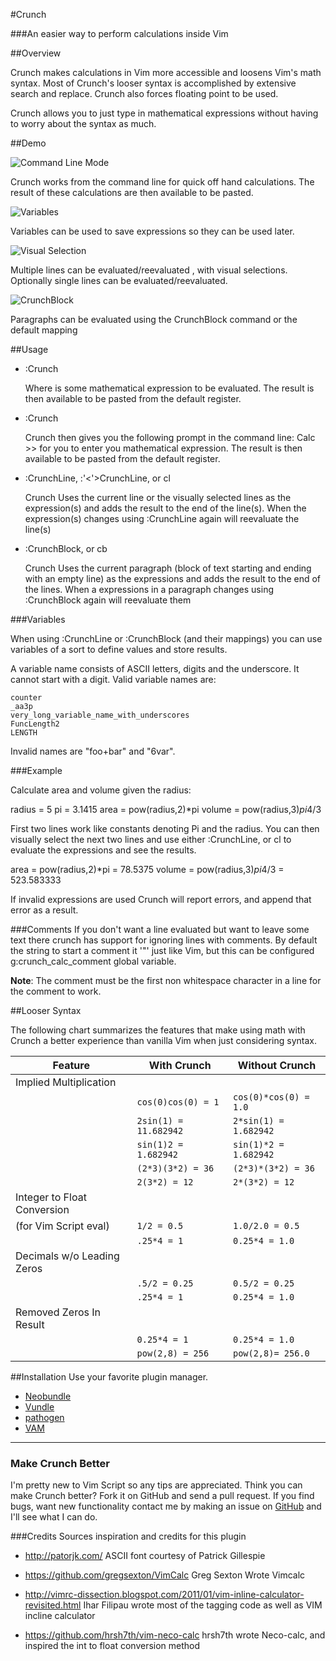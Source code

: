 #Crunch

###An easier way to perform calculations inside Vim

##Overview

Crunch makes calculations in Vim more accessible and loosens Vim's math syntax.
Most of Crunch's looser syntax is accomplished by extensive search and replace.
Crunch also forces floating point to be used. 

Crunch allows you to just type in mathematical expressions without having to
worry about the syntax as much.

##Demo

![Command Line Mode](http://i.imgur.com/Fu0j3OE.gif) 

Crunch works from the command line for quick off hand calculations. The result
of these calculations are then available to be pasted.


![Variables](http://i.imgur.com/fZw0B4S.gif)

Variables can be used to save expressions so they can be used later.

![Visual Selection](http://i.imgur.com/U4pkM6d.gif) 

Multiple lines can be evaluated/reevaluated , with visual selections.
Optionally single lines can be evaluated/reevaluated.

![CrunchBlock](http://i.imgur.com/i3IDNIR.gif) 

Paragraphs can be evaluated using the CrunchBlock command or the default
mapping 

##Usage
*   :Crunch <args>

    Where <args> is some mathematical expression to be evaluated. The result
    is then available to be pasted from the default register.

*  :Crunch

    Crunch then gives you the following prompt in the command line:
    Calc >>
    for you to enter you mathematical expression. The result is then available
    to be pasted from the default register.

*  :CrunchLine, :'<'>CrunchLine, or <leader>cl

    Crunch Uses the current line or the visually selected lines as the
    expression(s) and adds the result to the end of the line(s). When the
    expression(s) changes using :CrunchLine again will reevaluate the line(s)

*  :CrunchBlock, or <leader>cb

    Crunch Uses the current paragraph (block of text starting and ending with
    an empty line) as the expressions and adds the result to the end of the
    lines. When a expressions in a paragraph changes using :CrunchBlock again
    will reevaluate them

###Variables

When using :CrunchLine or :CrunchBlock (and their mappings) you can use
variables of a sort to define values and store results.

A variable name consists of ASCII letters, digits and the underscore. It
cannot start with a digit.  Valid variable names are:

	counter
	_aa3p
	very_long_variable_name_with_underscores
	FuncLength2
	LENGTH

Invalid names are "foo+bar" and "6var".

###Example 

Calculate area and volume given the radius:

radius = 5
pi = 3.1415
area = pow(radius,2)*pi
volume = pow(radius,3)*pi*4/3

First two lines work like constants denoting Pi and the radius.  You can then
visually select the next two lines and use either :CrunchLine, or <leader>cl
to evaluate the expressions and see the results.

area = pow(radius,2)*pi = 78.5375
volume = pow(radius,3)*pi*4/3 = 523.583333

If invalid expressions are used Crunch will report errors, and append that 
error as a result.


###Comments
If you don't want a line evaluated but want to leave some text there crunch
has support for ignoring lines with comments. By default the string to start a
comment it '"' just like Vim, but this can be configured g:crunch_calc_comment
global variable. 

**Note**: The comment must be the first non whitespace character in a line for
the comment to work.


##Looser Syntax

The following chart summarizes the features that make using math with Crunch a
better experience than vanilla Vim when just considering syntax. 


|       **Feature**         |    **With Crunch**      |  **Without Crunch** |
| ------------------------- | ---------------------   | ------------------- |
|Implied Multiplication     |                         |                     |
|                           |`cos(0)cos(0) = 1`       |`cos(0)*cos(0) = 1.0`|
|                           |`2sin(1) = 11.682942`    |`2*sin(1) = 1.682942`|
|                           |`sin(1)2 = 1.682942`     |`sin(1)*2 = 1.682942`|
|                           |`(2*3)(3*2) = 36`        |`(2*3)*(3*2) = 36`   |
|                           |`2(3*2) = 12`            |`2*(3*2) = 12`       |
|Integer to Float Conversion|                         |                     |
|(for Vim Script eval)      |`1/2 = 0.5`              |`1.0/2.0 = 0.5`      |
|                           |`.25*4 = 1`              |`0.25*4 = 1.0`       |
|Decimals w/o Leading Zeros |                         |                     |
|                           |`.5/2 = 0.25`            |`0.5/2 = 0.25`       |
|                           |`.25*4 = 1`              |`0.25*4 = 1.0`       |
|Removed Zeros In Result    |                         |                     |
|                           |`0.25*4 = 1`             |`0.25*4 = 1.0`       |
|                           |`pow(2,8) = 256`         |`pow(2,8)= 256.0`    |
                                                                             


##Installation
Use your favorite plugin manager.
* [Neobundle](https://github.com/Shougo/neobundle.vim)
* [Vundle](https://github.com/gmarik/vundle)
* [pathogen](https://github.com/tpope/vim-pathogen)
* [VAM](https://github.com/MarcWeber/vim-addon-manager)


------------------------------------------------------------------------------

### Make Crunch Better
I'm pretty new to Vim Script so any tips are appreciated. Think you can make
Crunch better? Fork it on GitHub and send a pull request. If you find bugs,
want new functionality contact me by making an issue on
[GitHub](https://github.com/arecarn/crunch/issues) and I'll see what I can do. 

###Credits
Sources inspiration and credits for this plugin

- http://patorjk.com/
  ASCII font courtesy of Patrick Gillespie 

- https://github.com/gregsexton/VimCalc
  Greg Sexton Wrote Vimcalc

- http://vimrc-dissection.blogspot.com/2011/01/vim-inline-calculator-revisited.html
  Ihar Filipau wrote most of the tagging code as well as VIM incline
  calculator 

- https://github.com/hrsh7th/vim-neco-calc
  hrsh7th wrote Neco-calc, and inspired the int to float conversion method
